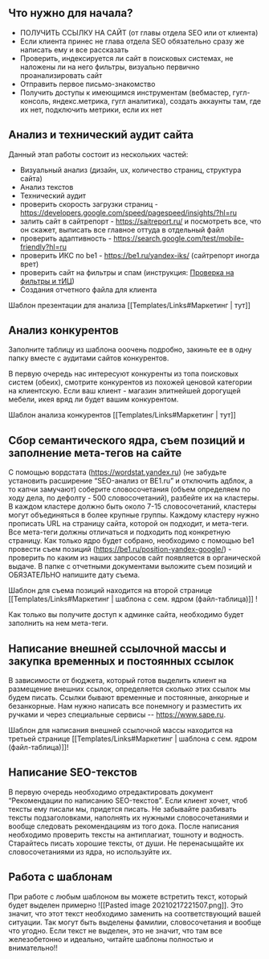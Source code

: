 ## Что нужно для начала?
-   ПОЛУЧИТЬ ССЫЛКУ НА САЙТ (от главы отдела SEO или от клиента)
-   Если клиента принес не глава отдела SEO обязательно сразу же написать ему и все рассказать
-   Проверить, индексируется ли сайт в поисковых системах, не наложены ли на него фильтры, визуально первично проанализировать сайт
-   Отправить первое письмо-знакомство
-   Получить доступы к имеющимся инструментам (вебмастер, гугл-консоль, яндекс.метрика, гугл аналитика), создать аккаунты там, где их нет, подключить метрики, если их нет

## Анализ и технический аудит сайта
Данный этап работы состоит из нескольких частей: 
-   Визуальный анализ (дизайн, ux, количество страниц, структура сайта)
-   Анализ текстов 
-   Технический аудит
-   проверить скорость загрузки страниц - https://developers.google.com/speed/pagespeed/insights/?hl=ru
-   залить сайт в сайтрепорт - https://saitreport.ru/ и посмотреть все, что он скажет, выписать все главное оттуда в отдельный файл
-   проверить адаптивность - https://search.google.com/test/mobile-friendly?hl=ru
-   проверить ИКС по be1 - https://be1.ru/yandex-iks/ (сайтрепорт иногда врет)
-   проверить сайт на фильтры и спам (инструкция: [Проверка на фильтры и тИЦ](https://docs.google.com/document/d/1RsEyEoluZfAlwL__JwD1SqGpPUaubkPGoD6vSjIsyvg/edit#heading=h.weje91eqdyc9))
-   Создания отчетного файла для клиента

Шаблон презентации для анализа [[Templates/Links#Маркетинг | тут]]

## Анализ конкурентов
Заполните таблицу из шаблона ооочень подробно, закиньте ее в одну папку вместе с аудитами сайтов конкурентов. 

В первую очередь нас интересуют конкуренты из топа поисковых систем (обеих), смотрите конкурентов из похожей ценовой категории на клиентскую. Если ваш клиент - магазин элитнейшей дорогущей мебели, икея вряд ли будет вашим конкурентом.

Шаблон анализа конкурентов [[Templates/Links#Маркетинг | тут]]

## Сбор семантического ядра, съем позиций и заполнение мета-тегов на сайте
С помощью вордстата (https://wordstat.yandex.ru) (не забудьте установить расширение “SEO-анализ от BE1.ru” и отключить адблок, а то капчи замучают) соберите словосочетания (объем определяем по ходу дела, по дефолту - 500 словосочетаний), разбейте их на кластеры. В каждом кластере должно быть около 7-15 словосочетаний, кластеры могут объединяться в более крупные группы. Каждому кластеру нужно прописать URL на страницу сайта, которой он подходит, и мета-теги. Все мета-теги должны отличаться и подходить под конкретную страницу. 
Как только ядро будет собрано, необходимо с помощью be1 провести съем позиций (https://be1.ru/position-yandex-google/) - проверить по каким из наших запросов сайт появляется в органической выдаче. В папке с отчетными документами выложите съем позиций и ОБЯЗАТЕЛЬНО напишите дату съема. 

Шаблон для съема позиций находится на второй странице [[Templates/Links#Маркетинг | шаблона с сем. ядром (файл-таблица)]] !

Как только вы получите доступ к админке сайта, необходимо будет заполнить на нем мета-теги.

## Написание внешней ссылочной массы и закупка временных и постоянных ссылок
В зависимости от бюджета, который готов выделить клиент на размещение внешних ссылок, определяется сколько этих ссылок мы будем писать. Ссылки бывают временные и постоянные, анкорные и безанкорные. Нам нужно написать все понемногу и разместить их ручками и через специальные сервисы -- https://www.sape.ru. 

Шаблон для написания внешней ссылочной массы находится на третьей странице [[Templates/Links#Маркетинг | шаблона с сем. ядром (файл-таблица)]]!

## Написание SEO-текстов

В первую очередь необходимо отредактировать документ “Рекомендации по написанию SEO-текстов”. Если клиент хочет, чтоб тексты ему писали мы, придется писать. Не забывайте разбивать тексты подзаголовками, наполнять их нужными словосочетаниями и вообще следовать рекомендациям из того дока. 
После написания необходимо проверить тексты на антиплагиат, тошноту и водность. Старайтесь писать хорошие тексты, от души. Не перенасыщайте их словосочетаниями из ядра, но используйте их.

## Работа с шаблонам
При работе с любым шаблоном вы можете встретить текст, который будет выделен примерно ![[Pasted image 20210217221507.png]]. Это значит, что этот текст необходимо заменить на соответствующий вашей ситуации. Так могут быть выделены фамилии, словосочетания и вообще что угодно. Если текст не выделен, это не значит, что там все железобетонно и идеально, читайте шаблоны полностью и внимательно!!

